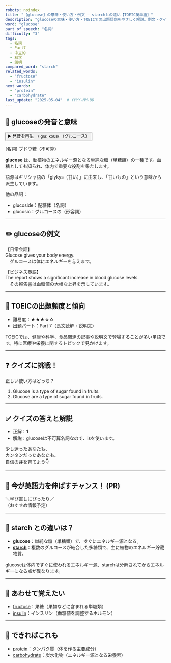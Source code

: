 ```yaml
---
robots: noindex
title: "【glucose】の意味・使い方・例文 ― starchとの違い【TOEIC英単語】"
description: "glucoseの意味・使い方・TOEICでの出題傾向をやさしく解説。例文・クイズ付きでstarchとの違いもわかりやすく学べます。"
word: "glucose"
part_of_speech: "名詞"
difficulty: "3"
tags:
  - 名詞
  - Part7
  - 中立的
  - 科学
  - 説明
compared_word: "starch"
related_words:
  - "fructose"
  - "insulin"
next_words:
  - "protein"
  - "carbohydrate"
last_update: "2025-05-04"  # YYYY-MM-DD
---
```


## 🔰 glucoseの発音と意味

<button class="play-audio" onclick="playTTS('glucose')">
  <span class="play-audio-main">
    ▶️ 発音を再生　/ˈɡluːˌkoʊs/
  </span>
  <span class="play-audio-sub">
    （グルコース）
  </span>
</button>

[名詞] ブドウ糖（不可算）

**glucose** は、動植物のエネルギー源となる単純な糖（単糖類）の一種です。血糖としても知られ、体内で重要な役割を果たします。

語源はギリシャ語の「glykys（甘い）」に由来し、「甘いもの」という意味から派生しています。

他の品詞：  
- glucoside：配糖体（名詞）
- glucosic：グルコースの（形容詞）

---

## ✏️ glucoseの例文

【日常会話】  
Glucose gives your body energy.  
　グルコースは体にエネルギーを与えます。

【ビジネス英語】  
The report shows a significant increase in blood glucose levels.  
　その報告書は血糖値の大幅な上昇を示しています。

---

## 🎯 TOEICの出題頻度と傾向

- 難易度：★★★☆☆
- 出題パート：Part 7（長文読解・説明文）

TOEICでは、健康や科学、食品関連の記事や説明文で登場することが多い単語です。特に医療や栄養に関するトピックで見かけます。

---

## ❓ クイズに挑戦！

正しい使い方はどっち？

1. Glucose is a type of sugar found in fruits.  
2. Glucose are a type of sugar found in fruits.

---

## ✅ クイズの答えと解説

- 正解：**1**
- 解説：glucoseは不可算名詞なので、isを使います。

少し迷ったあなたも、  
カンタンだったあなたも、  
自信の芽を育てよう👇️

---

## 🚀 今が英語力を伸ばすチャンス！ (PR)

<div class="info-center">
＼学び直しにぴったり／<br>  
（おすすめ情報予定）
</div>

---

## 🤔  starch との違いは？

- **glucose**：単純な糖（単糖類）で、すぐにエネルギー源となる。
- **[starch](/starch)**：複数のグルコースが結合した多糖類で、主に植物のエネルギー貯蔵物質。

glucoseは体内ですぐに使われるエネルギー源、starchは分解されてからエネルギーになる点が異なります。

---

## 🧩 あわせて覚えたい

- [fructose](/fructose)：果糖（果物などに含まれる単糖類）
- [insulin](/insulin)：インスリン（血糖値を調整するホルモン）

---

## 📖 できればこれも

- [protein](/protein)：タンパク質（体を作る主要成分）
- [carbohydrate](/carbohydrate)：炭水化物（エネルギー源となる栄養素）

<!-- cvid: aid16_bid41 -->
